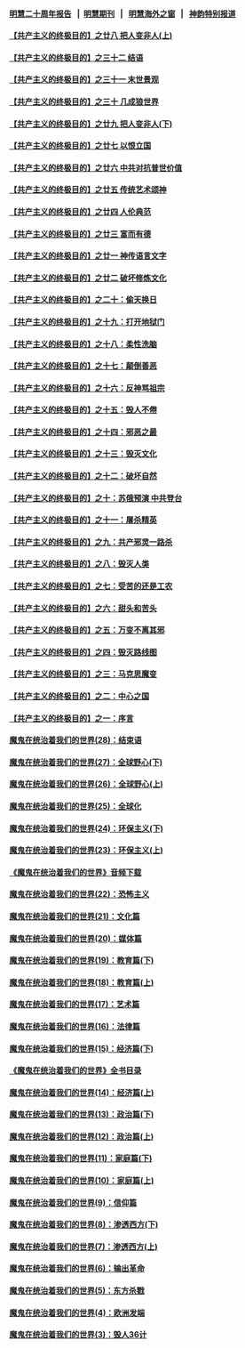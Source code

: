 #### [明慧二十周年报告](https://github.com/gfw-breaker/mh-reports/blob/master/README.md?t=07180836) &nbsp;&nbsp;|&nbsp;&nbsp;[明慧期刊](https://github.com/gfw-breaker/mh-qikan) &nbsp;&nbsp;|&nbsp;&nbsp; [明慧海外之窗](https://github.com/gfw-breaker/mh-news/blob/master/README.md?t=07180836) &nbsp;&nbsp;|&nbsp;&nbsp; [神韵特别报道](https://github.com/gfw-breaker/mh-news/blob/master/shenyun.md?t=07180836) 

#### [【共产主义的终极目的】之廿八 把人变非人(上)](../pages/nsc422/n11340492.md?t=07180836) 

#### [【共产主义的终极目的】之三十二 结语](../pages/nsc422/n11360535.md?t=07180836) 

#### [【共产主义的终极目的】之三十一 末世景观](../pages/nsc422/n11351129.md?t=07180836) 

#### [【共产主义的终极目的】之三十 几成狼世界](../pages/nsc422/n11348280.md?t=07180836) 

#### [【共产主义的终极目的】之廿九 把人变非人(下)](../pages/nsc422/n11344140.md?t=07180836) 

#### [【共产主义的终极目的】之廿七 以恨立国](../pages/nsc422/n11336944.md?t=07180836) 

#### [【共产主义的终极目的】之廿六 中共对抗普世价值](../pages/nsc422/n11324785.md?t=07180836) 

#### [【共产主义的终极目的】之廿五 传统艺术颂神](../pages/nsc422/n11296396.md?t=07180836) 

#### [【共产主义的终极目的】之廿四 人伦典范](../pages/nsc422/n11296397.md?t=07180836) 

#### [【共产主义的终极目的】之廿三 富而有德](../pages/nsc422/n11283598.md?t=07180836) 

#### [【共产主义的终极目的】之廿一 神传语言文字](../pages/nsc422/n11263265.md?t=07180836) 

#### [【共产主义的终极目的】之廿二 破坏修炼文化](../pages/nsc422/n11245728.md?t=07180836) 

#### [【共产主义的终极目的】之二十：偷天换日](../pages/nsc422/n11238846.md?t=07180836) 

#### [【共产主义的终极目的】之十九：打开地狱门](../pages/nsc422/n11206376.md?t=07180836) 

#### [【共产主义的终极目的】之十八：柔性洗脑](../pages/nsc422/n11199994.md?t=07180836) 

#### [【共产主义的终极目的】之十七：颠倒善恶](../pages/nsc422/n11179782.md?t=07180836) 

#### [【共产主义的终极目的】之十六：反神骂祖宗](../pages/nsc422/n11166798.md?t=07180836) 

#### [【共产主义的终极目的】之十五：毁人不倦](../pages/nsc422/n11166792.md?t=07180836) 

#### [【共产主义的终极目的】之十四：邪恶之最](../pages/nsc422/n11150249.md?t=07180836) 

#### [【共产主义的终极目的】之十三：毁灭文化](../pages/nsc422/n11135227.md?t=07180836) 

#### [【共产主义的终极目的】之十二：破坏自然](../pages/nsc422/n11135214.md?t=07180836) 

#### [【共产主义的终极目的】之十：苏俄预演 中共登台](../pages/nsc422/n11118424.md?t=07180836) 

#### [【共产主义的终极目的】之十一：屠杀精英](../pages/nsc422/n11118442.md?t=07180836) 

#### [【共产主义的终极目的】之九：共产邪灵一路杀](../pages/nsc422/n11114139.md?t=07180836) 

#### [【共产主义的终极目的】之八：毁灭人类](../pages/nsc422/n11108503.md?t=07180836) 

#### [【共产主义的终极目的】之七：受苦的还是工农](../pages/nsc422/n11101809.md?t=07180836) 

#### [【共产主义的终极目的】之六：甜头和苦头](../pages/nsc422/n11096971.md?t=07180836) 

#### [【共产主义的终极目的】之五：万变不离其邪](../pages/nsc422/n11091285.md?t=07180836) 

#### [【共产主义的终极目的】之四：毁灭路线图](../pages/nsc422/n11086284.md?t=07180836) 

#### [【共产主义的终极目的】之三：马克思魔变](../pages/nsc422/n11061941.md?t=07180836) 

#### [【共产主义的终极目的】之二：中心之国](../pages/nsc422/n11047728.md?t=07180836) 

#### [【共产主义的终极目的】之一：序言](../pages/nsc422/n11086077.md?t=07180836) 

#### [魔鬼在统治着我们的世界(28)：结束语](../pages/nsc422/n10936246.md?t=07180836) 

#### [魔鬼在统治着我们的世界(27)：全球野心(下)](../pages/nsc422/n10928319.md?t=07180836) 

#### [魔鬼在统治着我们的世界(26)：全球野心(上)](../pages/nsc422/n10900318.md?t=07180836) 

#### [魔鬼在统治着我们的世界(25)：全球化](../pages/nsc422/n10788205.md?t=07180836) 

#### [魔鬼在统治着我们的世界(24)：环保主义(下)](../pages/nsc422/n10695307.md?t=07180836) 

#### [魔鬼在统治着我们的世界(23)：环保主义(上)](../pages/nsc422/n10688613.md?t=07180836) 

#### [《魔鬼在统治着我们的世界》音频下载](../pages/nsc422/n10635553.md?t=07180836) 

#### [魔鬼在统治着我们的世界(22)：恐怖主义](../pages/nsc422/n10614727.md?t=07180836) 

#### [魔鬼在统治着我们的世界(21)：文化篇](../pages/nsc422/n10597706.md?t=07180836) 

#### [魔鬼在统治着我们的世界(20)：媒体篇](../pages/nsc422/n10586579.md?t=07180836) 

#### [魔鬼在统治着我们的世界(19)：教育篇(下)](../pages/nsc422/n10564808.md?t=07180836) 

#### [魔鬼在统治着我们的世界(18)：教育篇(上)](../pages/nsc422/n10526970.md?t=07180836) 

#### [魔鬼在统治着我们的世界(17)：艺术篇](../pages/nsc422/n10499093.md?t=07180836) 

#### [魔鬼在统治着我们的世界(16)：法律篇](../pages/nsc422/n10485969.md?t=07180836) 

#### [魔鬼在统治着我们的世界(15)：经济篇(下)](../pages/nsc422/n10469975.md?t=07180836) 

#### [《魔鬼在统治着我们的世界》全书目录](../pages/nsc422/n10464261.md?t=07180836) 

#### [魔鬼在统治着我们的世界(14)：经济篇(上)](../pages/nsc422/n10457370.md?t=07180836) 

#### [魔鬼在统治着我们的世界(13)：政治篇(下)](../pages/nsc422/n10448270.md?t=07180836) 

#### [魔鬼在统治着我们的世界(12)：政治篇(上)](../pages/nsc422/n10444576.md?t=07180836) 

#### [魔鬼在统治着我们的世界(11)：家庭篇(下)](../pages/nsc422/n10440961.md?t=07180836) 

#### [魔鬼在统治着我们的世界(10)：家庭篇(上)](../pages/nsc422/n10435448.md?t=07180836) 

#### [魔鬼在统治着我们的世界(9)：信仰篇](../pages/nsc422/n10432159.md?t=07180836) 

#### [魔鬼在统治着我们的世界(8)：渗透西方(下)](../pages/nsc422/n10429603.md?t=07180836) 

#### [魔鬼在统治着我们的世界(7)：渗透西方(上)](../pages/nsc422/n10426013.md?t=07180836) 

#### [魔鬼在统治着我们的世界(6)：输出革命](../pages/nsc422/n10421536.md?t=07180836) 

#### [魔鬼在统治着我们的世界(5)：东方杀戮](../pages/nsc422/n10417707.md?t=07180836) 

#### [魔鬼在统治着我们的世界(4)：欧洲发端](../pages/nsc422/n10414890.md?t=07180836) 

#### [魔鬼在统治着我们的世界(3)：毁人36计](../pages/nsc422/n10411583.md?t=07180836) 

